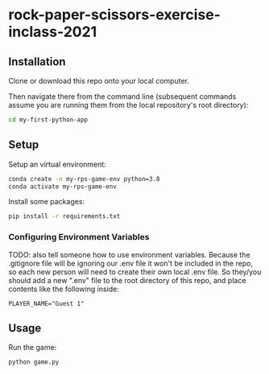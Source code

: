 # rock-paper-scissors-exercise-inclass-2021

## Installation

Clone or download this repo onto your local computer.

Then navigate there from the command line (subsequent commands assume you are running them from the local repository's root directory):

```sh
cd my-first-python-app
```

## Setup

Setup an virtual environment:

```sh
conda create -n my-rps-game-env python=3.8
conda activate my-rps-game-env
```

Install some packages:

```sh
pip install -r requirements.txt
```

### Configuring Environment Variables

TODO: also tell someone how to use environment variables. Because the .gitignore file will be ignoring our .env file it won't be included in the repo, so each new person will need to create their own local .env file. So they/you should add a new ".env" file to the root directory of this repo, and place contents like the following inside:


```
PLAYER_NAME="Guest 1"
```

## Usage

Run the game:

```sh
python game.py
```

